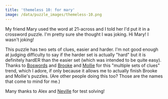 ```yaml
---
title: 'themeless 10: for mary'
image: /data/puzzle_images/themeless-10.png
---
```


My friend Mary used the word at 21-across and I told her I'd put it in a crossword puzzle. I'm pretty sure she thought I was joking. Hi Mary! I wasn't joking!

This puzzle has two sets of clues, easier and harder. I'm not good enough at judging difficulty to say if the harder set is actually "hard" but it is definitely hardER than the easier set (which was intended to be quite easy). Thanks to <a href="https://www.boswords.org/" target="_blank">Boswords</a> and <a href="https://xwordsbyaladee.blogspot.com/" target="_blank">Brooke</a> and <a href="https://crosswordsfromouterspace.blogspot.com/" target="_blank">Mollie</a> for this "multiple sets of clues" trend, which I adore, if only because it allows me to actually finish Brooke and Mollie's puzzles. (Are other people doing this too? Those are the names that come to mind for me.)

Many thanks to Alex and <a href="https://twitter.com/flyingelevator" target="_blank">Neville</a> for test solving!

